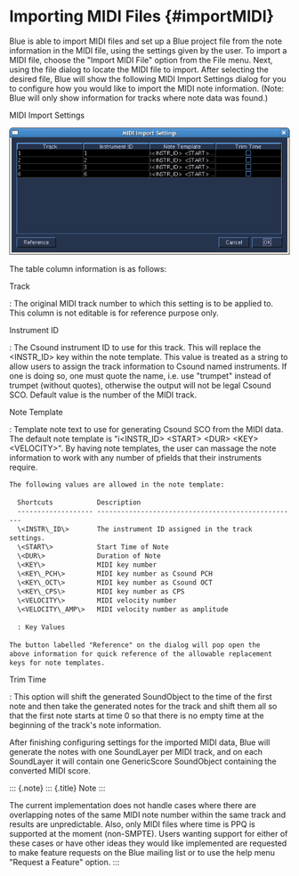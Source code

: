 Importing MIDI Files {#importMIDI}
====================

Blue is able to import MIDI files and set up a Blue project file from
the note information in the MIDI file, using the settings given by the
user. To import a MIDI file, choose the "Import MIDI File" option from
the File menu. Next, using the file dialog to locate the MIDI file to
import. After selecting the desired file, Blue will show the following
MIDI Import Settings dialog for you to configure how you would like to
import the MIDI note information. (Note: Blue will only show information
for tracks where note data was found.)

MIDI Import Settings

![ MIDI Import Settings ](../../../images/midiImportSettings.png)

The table column information is as follows:

Track

:   The original MIDI track number to which this setting is to be
    applied to. This column is not editable is for reference purpose
    only.

Instrument ID

:   The Csound instrument ID to use for this track. This will replace
    the \<INSTR\_ID\> key within the note template. This value is
    treated as a string to allow users to assign the track information
    to Csound named instruments. If one is doing so, one must quote the
    name, i.e. use "trumpet" instead of trumpet (without quotes),
    otherwise the output will not be legal Csound SCO. Default value is
    the number of the MIDI track.

Note Template

:   Template note text to use for generating Csound SCO from the MIDI
    data. The default note template is "i\<INSTR\_ID\> \<START\>
    \<DUR\> \<KEY\> \<VELOCITY\>". By having note templates, the user
    can massage the note information to work with any number of pfields
    that their instruments require.

    The following values are allowed in the note template:

      Shortcuts           Description
      ------------------- ---------------------------------------------------
      \<INSTR\_ID\>       The instrument ID assigned in the track settings.
      \<START\>           Start Time of Note
      \<DUR\>             Duration of Note
      \<KEY\>             MIDI key number
      \<KEY\_PCH\>        MIDI key number as Csound PCH
      \<KEY\_OCT\>        MIDI key number as Csound OCT
      \<KEY\_CPS\>        MIDI key number as CPS
      \<VELOCITY\>        MIDI velocity number
      \<VELOCITY\_AMP\>   MIDI velocity number as amplitude

      : Key Values

    The button labelled "Reference" on the dialog will pop open the
    above information for quick reference of the allowable replacement
    keys for note templates.

Trim Time

:   This option will shift the generated SoundObject to the time of the
    first note and then take the generated notes for the track and shift
    them all so that the first note starts at time 0 so that there is no
    empty time at the beginning of the track's note information.

After finishing configuring settings for the imported MIDI data, Blue
will generate the notes with one SoundLayer per MIDI track, and on each
SoundLayer it will contain one GenericScore SoundObject containing the
converted MIDI score.

::: {.note}
::: {.title}
Note
:::

The current implementation does not handle cases where there are
overlapping notes of the same MIDI note number within the same track and
results are unpredictable. Also, only MIDI files where time is PPQ is
supported at the moment (non-SMPTE). Users wanting support for either of
these cases or have other ideas they would like implemented are
requested to make feature requests on the Blue mailing list or to use
the help menu "Request a Feature" option.
:::
